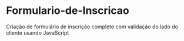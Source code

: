 # Formulario-de-Inscricao
 Criação de formulário de inscrição completo com validação do lado do cliente usando JavaScript
